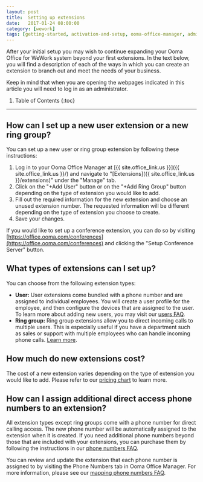 ```yaml
---
layout: post
title:  Setting up extensions
date:   2017-01-24 08:00:00
category: [wework]
tags: [getting-started, activation-and-setup, ooma-office-manager, admin-features, user-management, wework]
---
```


After your initial setup you may wish to continue expanding your Ooma Office for WeWork system beyond your first extensions. In the text below, you will find a description of each of the ways in which you can create an extension to branch out and meet the needs of your business. 

Keep in mind that when you are opening the webpages indicated in this article you will need to log in as an administrator.

1. Table of Contents
{:toc}
* * *

## How can I set up a new user extension or a new ring group?

You can set up a new user or ring group extension by following these instructions:

1. Log in to your Ooma Office Manager at [{{ site.office_link.us }}]({{ site.office_link.us }}/) and navigate to "[Extensions]({{ site.office_link.us }}/extensions)" under the "Manage" tab.
2. Click on the "+Add User" button or on the "+Add Ring Group" button depending on the type of extension you would like to add. 
3. Fill out the required information for the new extension and choose an unused extension number. The requested information will be different depending on the type of extension you choose to create.
4. Save your changes.

If you would like to set up a conference extension, you can do so by visiting [https://office.ooma.com/conferences](https://office.ooma.com/conferences) and clicking the "Setup Conference Server" button.

## What types of extensions can I set up?

You can choose from the following extension types:

* **User:** User extensions come bundled with a phone number and are assigned to individual employees. You will create a user profile for the employee, and then configure the devices that are assigned to the user. To learn more about adding new users, you may visit our [users FAQ](/us/en//adding-a-new-user).
* **Ring group:** Ring group extensions allow you to direct incoming calls to multiple users. This is especially useful if you have a department such as sales or support with multiple employees who can handle incoming phone calls. [Learn more](/us/en//ring-groups).

## How much do new extensions cost?

The cost of a new extension varies depending on the type of extension you would like to add. Please refer to our [pricing chart](/us/en//ooma-office-pricing-chart) to learn more.

## How can I assign additional direct access phone numbers to an extension?

All extension types except ring groups come with a phone number for direct calling access. The new phone number will be automatically assigned to the extension when it is created. If you need additional phone numbers beyond those that are included with your extensions, you can purchase them by following the instructions in our [phone numbers FAQ](/us/en//adding-additional-phone-numbers).

You can review and update the extension that each phone number is assigned to by visiting the Phone Numbers tab in Ooma Office Manager. For more information, please see our [mapping phone numbers FAQ](/us/en//mapping-phone-numbers). 